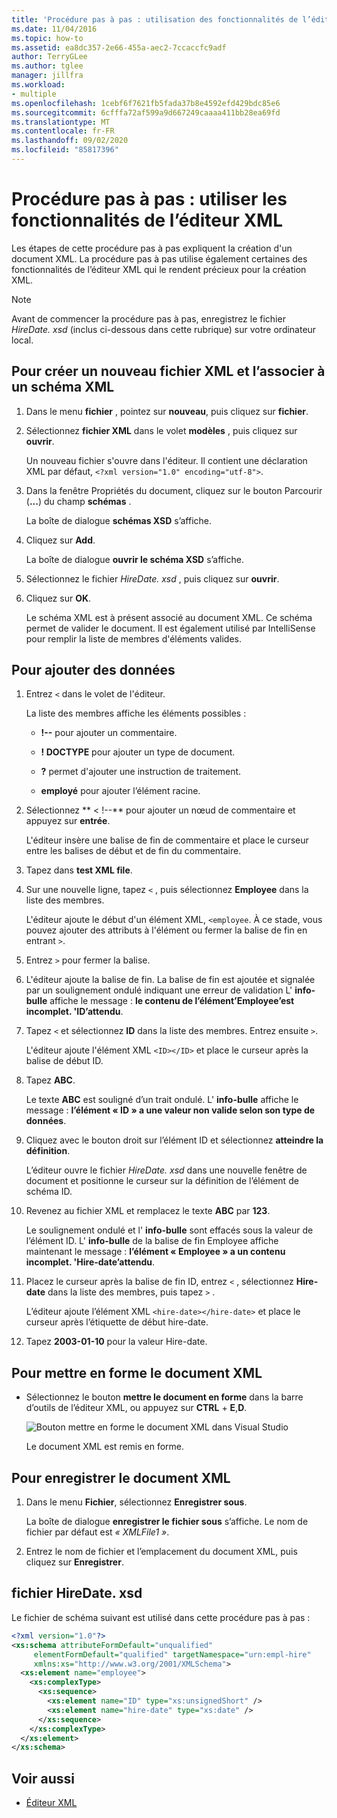 ```yaml
---
title: 'Procédure pas à pas : utilisation des fonctionnalités de l’éditeur XML'
ms.date: 11/04/2016
ms.topic: how-to
ms.assetid: ea8dc357-2e66-455a-aec2-7ccaccfc9adf
author: TerryGLee
ms.author: tglee
manager: jillfra
ms.workload:
- multiple
ms.openlocfilehash: 1cebf6f7621fb5fada37b8e4592efd429bdc85e6
ms.sourcegitcommit: 6cfffa72af599a9d667249caaaa411bb28ea69fd
ms.translationtype: MT
ms.contentlocale: fr-FR
ms.lasthandoff: 09/02/2020
ms.locfileid: "85817396"
---
```

# <a name="walkthrough-use-xml-editor-features"></a>Procédure pas à pas : utiliser les fonctionnalités de l’éditeur XML

Les étapes de cette procédure pas à pas expliquent la création d'un document XML. La procédure pas à pas utilise également certaines des fonctionnalités de l’éditeur XML qui le rendent précieux pour la création XML.

> [!NOTE]
> Avant de commencer la procédure pas à pas, enregistrez le fichier *HireDate. xsd* (inclus ci-dessous dans cette rubrique) sur votre ordinateur local.

## <a name="to-create-a-new-xml-file-and-associate-it-with-an-xml-schema"></a>Pour créer un nouveau fichier XML et l’associer à un schéma XML

1. Dans le menu **fichier** , pointez sur **nouveau**, puis cliquez sur **fichier**.

2. Sélectionnez **fichier XML** dans le volet **modèles** , puis cliquez sur **ouvrir**.

     Un nouveau fichier s'ouvre dans l'éditeur. Il contient une déclaration XML par défaut, `<?xml version="1.0" encoding="utf-8">`.

3. Dans la fenêtre Propriétés du document, cliquez sur le bouton Parcourir (**...**) du champ **schémas** .

     La boîte de dialogue **schémas XSD** s’affiche.

4. Cliquez sur **Add**.

     La boîte de dialogue **ouvrir le schéma XSD** s’affiche.

5. Sélectionnez le fichier *HireDate. xsd* , puis cliquez sur **ouvrir**.

6. Cliquez sur **OK**.

     Le schéma XML est à présent associé au document XML. Ce schéma permet de valider le document. Il est également utilisé par IntelliSense pour remplir la liste de membres d'éléments valides.

## <a name="to-add-data"></a>Pour ajouter des données

1. Entrez `<` dans le volet de l'éditeur.

     La liste des membres affiche les éléments possibles :

    - **!--** pour ajouter un commentaire.

    - **! DOCTYPE** pour ajouter un type de document.

    - **?** permet d'ajouter une instruction de traitement.

    - **employé** pour ajouter l’élément racine.

2. Sélectionnez ** &lt; !--** pour ajouter un nœud de commentaire et appuyez sur **entrée**.

     L'éditeur insère une balise de fin de commentaire et place le curseur entre les balises de début et de fin du commentaire.

3. Tapez dans **test XML file**.

4. Sur une nouvelle ligne, tapez `<` , puis sélectionnez **Employee** dans la liste des membres.

     L'éditeur ajoute le début d'un élément XML, `<employee`. À ce stade, vous pouvez ajouter des attributs à l'élément ou fermer la balise de fin en entrant `>`.

5. Entrez `>` pour fermer la balise.

6. L'éditeur ajoute la balise de fin. La balise de fin est ajoutée et signalée par un soulignement ondulé indiquant une erreur de validation L' **info-bulle** affiche le message : **le contenu de l’élément’Employee’est incomplet. 'ID’attendu**.

7. Tapez `<` et sélectionnez **ID** dans la liste des membres. Entrez ensuite `>`.

     L'éditeur ajoute l'élément XML `<ID></ID>` et place le curseur après la balise de début ID.

8. Tapez **ABC**.

     Le texte **ABC** est souligné d’un trait ondulé. L' **info-bulle** affiche le message : **l’élément « ID » a une valeur non valide selon son type de données**.

9. Cliquez avec le bouton droit sur l’élément ID et sélectionnez **atteindre la définition**.

     L’éditeur ouvre le fichier *HireDate. xsd* dans une nouvelle fenêtre de document et positionne le curseur sur la définition de l’élément de schéma ID.

10. Revenez au fichier XML et remplacez le texte **ABC** par **123**.

     Le soulignement ondulé et l' **info-bulle** sont effacés sous la valeur de l’élément ID. L' **info-bulle** de la balise de fin Employee affiche maintenant le message : **l’élément « Employee » a un contenu incomplet. 'Hire-date’attendu**.

11. Placez le curseur après la balise de fin ID, entrez `<` , sélectionnez **Hire-date** dans la liste des membres, puis tapez `>` .

     L’éditeur ajoute l’élément XML `<hire-date></hire-date>` et place le curseur après l’étiquette de début hire-date.

12. Tapez **2003-01-10** pour la valeur Hire-date.

## <a name="to-format-the-xml-document"></a>Pour mettre en forme le document XML

- Sélectionnez le bouton **mettre le document en forme** dans la barre d’outils de l’éditeur XML, ou appuyez sur **CTRL** + **E**,**D**.

   ![Bouton mettre en forme le document XML dans Visual Studio](media/format-xml-document.png)

   Le document XML est remis en forme.

## <a name="to-save-the-xml-document"></a>Pour enregistrer le document XML

1. Dans le menu **Fichier**, sélectionnez **Enregistrer sous**.

     La boîte de dialogue **enregistrer le fichier sous** s’affiche. Le nom de fichier par défaut est *« XMLFile1 »*.

2. Entrez le nom de fichier et l’emplacement du document XML, puis cliquez sur **Enregistrer**.

## <a name="hiredatexsd-file"></a>fichier HireDate. xsd

Le fichier de schéma suivant est utilisé dans cette procédure pas à pas :

```xml
<?xml version="1.0"?>
<xs:schema attributeFormDefault="unqualified"
     elementFormDefault="qualified" targetNamespace="urn:empl-hire"
     xmlns:xs="http://www.w3.org/2001/XMLSchema">
  <xs:element name="employee">
    <xs:complexType>
      <xs:sequence>
        <xs:element name="ID" type="xs:unsignedShort" />
        <xs:element name="hire-date" type="xs:date" />
      </xs:sequence>
    </xs:complexType>
  </xs:element>
</xs:schema>
```

## <a name="see-also"></a>Voir aussi

- [Éditeur XML](../xml-tools/xml-editor.md)
